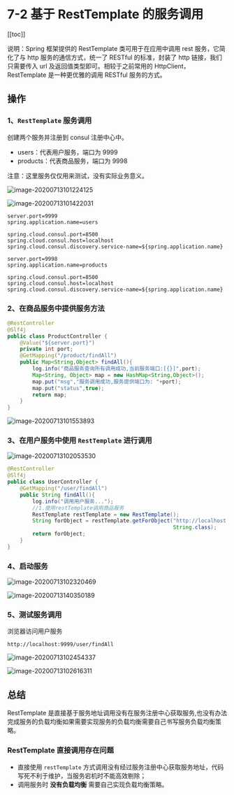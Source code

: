 # 7-2 基于 RestTemplate 的服务调用

[[toc]]

说明：Spring 框架提供的 RestTemplate 类可用于在应用中调用 rest 服务，它简化了与 http 服务的通信方式，统一了 RESTful 的标准，封装了 http 链接，我们只需要传入 url 及返回值类型即可。相较于之前常用的 HttpClient，RestTemplate 是一种更优雅的调用 RESTful 服务的方式。

## 操作

### 1、`RestTemplate` 服务调用

创建两个服务并注册到 consul 注册中心中。

- users：代表用户服务，端口为 9999
- products：代表商品服务，端口为 9998

注意：这里服务仅仅用来测试，没有实际业务意义。

![image-20200713101224125](https://tva1.sinaimg.cn/large/008i3skNgy1gvu7j0zzy5j31cs030dg4.jpg)

![image-20200713101422031](https://tva1.sinaimg.cn/large/008i3skNgy1gvu7j2mapxj32ak07kwi2.jpg)



```properties
server.port=9999
spring.application.name=users

spring.cloud.consul.port=8500
spring.cloud.consul.host=localhost
spring.cloud.consul.discovery.service-name=${spring.application.name}
```



```properties
server.port=9998
spring.application.name=products

spring.cloud.consul.port=8500
spring.cloud.consul.host=localhost
spring.cloud.consul.discovery.service-name=${spring.application.name}
```

### 2、在商品服务中提供服务方法

```java
@RestController
@Slf4j
public class ProductController {
    @Value("${server.port}")
    private int port;
    @GetMapping("/product/findAll")
    public Map<String,Object> findAll(){
        log.info("商品服务查询所有调用成功,当前服务端口:[{}]",port);
        Map<String, Object> map = new HashMap<String,Object>();
        map.put("msg","服务调用成功,服务提供端口为: "+port);
        map.put("status",true);
        return map;
    }
}
```

![image-20200713101553893](https://tva1.sinaimg.cn/large/008i3skNgy1gvu7j6191uj325u0m6jvx.jpg)

### 3、在用户服务中使用 `RestTemplate` 进行调用


![image-20200713102053530](https://tva1.sinaimg.cn/large/008i3skNgy1gvu7j7myugj32bc0i6gpc.jpg)

```java
@RestController
@Slf4j
public class UserController {
    @GetMapping("/user/findAll")
    public String findAll(){
        log.info("调用用户服务...");
        //1.使用restTemplate调用商品服务
        RestTemplate restTemplate = new RestTemplate();
        String forObject = restTemplate.getForObject("http://localhost:9998/product/findAll", 
                                                     String.class);
        return forObject;
    }
}
```

### 4、启动服务


![image-20200713102320469](https://tva1.sinaimg.cn/large/008i3skNgy1gvu7jagx03j32bc05kwf4.jpg)

![image-20200713140350189](https://tva1.sinaimg.cn/large/008i3skNgy1gvu7jcbauxj32ji0n8ju5.jpg)

### 5、测试服务调用

浏览器访问用户服务

```
http://localhost:9999/user/findAll
```

![image-20200713102454337](https://tva1.sinaimg.cn/large/008i3skNgy1gvu7jf7wdyj31x40e6tbn.jpg)

![image-20200713102616311](https://tva1.sinaimg.cn/large/008i3skNgy1gvu7l54pzwj31sg03ata0.jpg)

## 总结

RestTemplate 是直接基于服务地址调用没有在服务注册中心获取服务,也没有办法完成服务的负载均衡如果需要实现服务的负载均衡需要自己书写服务负载均衡策略。

### RestTemplate 直接调用存在问题


-  直接使用 `restTemplate` 方式调用没有经过服务注册中心获取服务地址，代码写死不利于维护，当服务宕机时不能高效剔除；
-  调用服务时 **没有负载均衡** 需要自己实现负载均衡策略。

